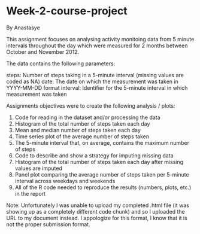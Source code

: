 # Week-2-course-project
By Anastasye

This assignment focuses on analysing activity monitoing data from 5 minute intervals throughout the day which were measured for 2 months 
between October and November 2012. 

The data contains the following parameters:

steps: Number of steps taking in a 5-minute interval (missing values are coded as NA)
date: The date on which the measurement was taken in YYYY-MM-DD format
interval: Identifier for the 5-minute interval in which measurement was taken

Assignments objectives were to create the following analysis / plots:

1. Code for reading in the dataset and/or processing the data
2. Histogram of the total number of steps taken each day
3. Mean and median number of steps taken each day
4. Time series plot of the average number of steps taken
5. The 5-minute interval that, on average, contains the maximum number of steps
6. Code to describe and show a strategy for imputing missing data
7. Histogram of the total number of steps taken each day after missing values are imputed
8. Panel plot comparing the average number of steps taken per 5-minute interval across weekdays and weekends
9. All of the R code needed to reproduce the results (numbers, plots, etc.) in the report

Note:
Unfortunately I was unable to upload my completed .html file (it was showing up as a completely different code chunk) and so I 
uploaded the URL to my document instead. I appologize for this format, I know that it is not the proper submission format. 


